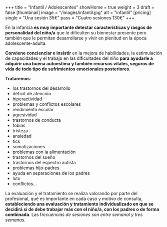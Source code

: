 +++
title = "Infantil / Adolescentes"
showHome = true
weight = 3
draft = false
[thumbnail]
image = "/images/infantil.jpg"
alt = "infantil"
[pricing]
single = "Una sesión 35€"
pass = "Cuatro sesiones 130€"
+++

En la infancia **es muy importante detectar características y rasgos de personalidad del niño/a** que le dificulten su bienestar presente pero también que le permitan desarrollarse y vivir en plenitud en la época adolescente-adulta.

**Conviene concienciar e insistir** en la mejora de habilidades, la estimulación de capacidades y el trabajo en las dificultades del niño **para ayudarle a adquirir una buena autoestima y también recursos vitales, seguros de vida de todo tipo de sufrimientos emocionales posteriores**.

**Trataremos**:

- los trastornos del desarrollo
- déficit de atención
- hiperactividad
- problemas y conflictos escolares
- rendimiento escolar
- agresividad
- trastornos de conducta
- fobias
- tristeza
- ansiedad
- tics
- somatizaciones
- problemas con la alimentación
- trastornos del sueño
- trastornos del espectro autista
- problemas hijo-padres
- ayuda en separaciones de los padres
- luto
- conflictos…

La evaluación y el tratamiento se realiza valorando por parte del profesional, qué es importante en cada caso y motivo de consulta, **estableciendo una evaluación y tratamiento individualizado en que se decidirá si de debe trabajar más con el niño/a, con los padres o de forma combinada**. Las f*recuencias de sesiones son entre semanal y tres semanas*.